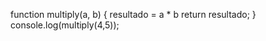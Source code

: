 function multiply(a, b)
{
    resultado = a * b
    return resultado;
}
console.log(multiply(4,5));
